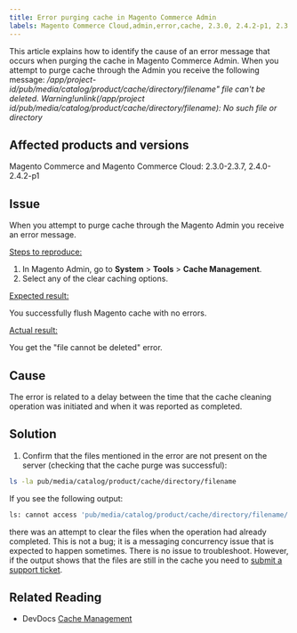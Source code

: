 ```yaml
---
title: Error purging cache in Magento Commerce Admin
labels: Magento Commerce Cloud,admin,error,cache, 2.3.0, 2.4.2-p1, 2.3.7, 2.3.1, 2.3.2, 2.3.2-p2, 2.3.3, 2.3.3-p1, 2.3.4, 2.3.4-p2, 2.3.5-p1, 2.3.5-p2, 2.4.0, 2.3.6, 2.4.0-p1, 2.4.1, 2.3.6-p1, 2.4.2
---
```


This article explains how to identify the cause of an error message that occurs when purging the cache in Magento Commerce Admin. When you attempt to purge cache through the Admin you receive the following message:
*/app/project-id/pub/media/catalog/product/cache/directory/filename" file can't be deleted. Warning!unlink(/app/project id/pub/media/catalog/product/cache/directory/filename): No such file or directory*

## Affected products and versions

Magento Commerce and Magento Commerce Cloud: 2.3.0-2.3.7, 2.4.0-2.4.2-p1

## Issue

When you attempt to purge cache through the Magento Admin you receive an error message.

<ins>Steps to reproduce:</ins>

1. In Magento Admin, go to **System** > **Tools** > **Cache Management**. 
1. Select any of the clear caching options.

<ins>Expected result:</ins>

You successfully flush Magento cache with no errors.

<ins>Actual result:</ins>

You get the "file cannot be deleted" error.

## Cause

The error is related to a delay between the time that the cache cleaning operation was initiated and when it was reported as completed.

## Solution

1. Confirm that the files mentioned in the error are not present on the server (checking that the cache purge was successful):

```bash
ls -la pub/media/catalog/product/cache/directory/filename
```

If you see the following output:

```bash
ls: cannot access 'pub/media/catalog/product/cache/directory/filename/': No such file or directory
```

there was an attempt to clear the files when the operation had already completed. This is not a bug; it is a messaging concurrency issue that is expected to happen sometimes. There is no issue to troubleshoot.
However, if the output shows that the files are still in the cache you need to [submit a support ticket](https://support.magento.com/hc/en-us/articles/360019088251-Submit-a-support-ticket).

## Related Reading

* DevDocs [Cache Management](https://docs.magento.com/user-guide/system/cache-management.html)
